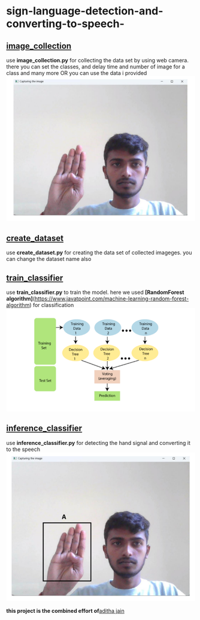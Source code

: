 # sign-language-detection-and-converting-to-speech-


## [image_collection](https://github.com/adithyajain27/sign-language-detection-and-converting-to-speech-/blob/main/image%20collection)
use **image_collection.py** for collecting the data set by using web camera. there you can set the classes, and delay time and number of image for a class and many more  OR you can use the data i provided
![image of image collection process](https://github.com/adithyajain27/sign-language-detection-and-converting-to-speech-/blob/main/images/data_collection.png)

## [create_dataset](https://github.com/adithyajain27/sign-language-detection-and-converting-to-speech-/blob/main/create_dataset.py)
use **create_dataset.py** for creating the data set of collected imageges. you can change the dataset name also

## [train_classifier](https://github.com/adithyajain27/sign-language-detection-and-converting-to-speech-/blob/main/train_classifier.py)
use **train_classifier.py** to train the model. here we used **[RandomForest algorithm]**(https://www.javatpoint.com/machine-learning-random-forest-algorithm) for classification  
![this is the diagram for flow representation of randomForest algorithm](https://github.com/adithyajain27/sign-language-detection-and-converting-to-speech-/blob/main/images/random_forest_flow.png)

## [inference_classifier](https://github.com/adithyajain27/sign-language-detection-and-converting-to-speech-/blob/main/inference_classifier.py)
use **inference_classifier.py** for detecting the hand signal and converting it to the speech  
![inference classification](https://github.com/adithyajain27/sign-language-detection-and-converting-to-speech-/blob/main/images/classification_of_signal.png)


**this project is the combined effort of**[aditha jain](@https://github.com/adithyajain27)
